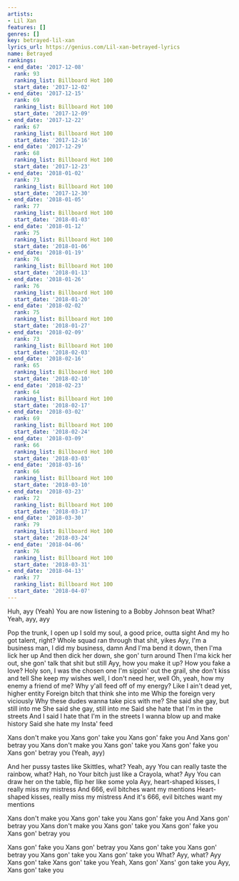```yaml
---
artists:
- Lil Xan
features: []
genres: []
key: betrayed-lil-xan
lyrics_url: https://genius.com/Lil-xan-betrayed-lyrics
name: Betrayed
rankings:
- end_date: '2017-12-08'
  rank: 93
  ranking_list: Billboard Hot 100
  start_date: '2017-12-02'
- end_date: '2017-12-15'
  rank: 69
  ranking_list: Billboard Hot 100
  start_date: '2017-12-09'
- end_date: '2017-12-22'
  rank: 67
  ranking_list: Billboard Hot 100
  start_date: '2017-12-16'
- end_date: '2017-12-29'
  rank: 68
  ranking_list: Billboard Hot 100
  start_date: '2017-12-23'
- end_date: '2018-01-02'
  rank: 73
  ranking_list: Billboard Hot 100
  start_date: '2017-12-30'
- end_date: '2018-01-05'
  rank: 77
  ranking_list: Billboard Hot 100
  start_date: '2018-01-03'
- end_date: '2018-01-12'
  rank: 75
  ranking_list: Billboard Hot 100
  start_date: '2018-01-06'
- end_date: '2018-01-19'
  rank: 76
  ranking_list: Billboard Hot 100
  start_date: '2018-01-13'
- end_date: '2018-01-26'
  rank: 76
  ranking_list: Billboard Hot 100
  start_date: '2018-01-20'
- end_date: '2018-02-02'
  rank: 75
  ranking_list: Billboard Hot 100
  start_date: '2018-01-27'
- end_date: '2018-02-09'
  rank: 73
  ranking_list: Billboard Hot 100
  start_date: '2018-02-03'
- end_date: '2018-02-16'
  rank: 65
  ranking_list: Billboard Hot 100
  start_date: '2018-02-10'
- end_date: '2018-02-23'
  rank: 64
  ranking_list: Billboard Hot 100
  start_date: '2018-02-17'
- end_date: '2018-03-02'
  rank: 69
  ranking_list: Billboard Hot 100
  start_date: '2018-02-24'
- end_date: '2018-03-09'
  rank: 66
  ranking_list: Billboard Hot 100
  start_date: '2018-03-03'
- end_date: '2018-03-16'
  rank: 66
  ranking_list: Billboard Hot 100
  start_date: '2018-03-10'
- end_date: '2018-03-23'
  rank: 72
  ranking_list: Billboard Hot 100
  start_date: '2018-03-17'
- end_date: '2018-03-30'
  rank: 79
  ranking_list: Billboard Hot 100
  start_date: '2018-03-24'
- end_date: '2018-04-06'
  rank: 76
  ranking_list: Billboard Hot 100
  start_date: '2018-03-31'
- end_date: '2018-04-13'
  rank: 77
  ranking_list: Billboard Hot 100
  start_date: '2018-04-07'
---
```

Huh, ayy (Yeah)
You are now listening to a Bobby Johnson beat
What? Yeah, ayy, ayy


Pop the trunk, I open up
I sold my soul, a good price, outta sight
And my ho got talent, right?
Whole squad ran through that shit, yikes
Ayy, I'm a business man, I did my business, damn
And I'ma bend it down, then I'ma lick her up
And then dick her down, she gon' turn around
Then I'ma kick her out, she gon' talk that shit but still
Ayy, how you make it up? How you fake a love?
Holy son, I was the chosen one
I'm sippin' out the grail, she don't kiss and tell
She keep my wishes well, I don't need her, well
Oh, yeah, how my enemy a friend of me?
Why y'all feed off of my energy?
Like I ain't dead yet, higher entity
Foreign bitch that think she into me
Whip the foreign very viciously
Why these dudes wanna take pics with me?
She said she gay, but still into me
She said she gay, still into me
Said she hate that I'm in the streets
And I said I hate that I'm in the streets
I wanna blow up and make history
Said she hate my Insta' feed


Xans don't make you
Xans gon' take you
Xans gon' fake you
And Xans gon' betray you
Xans don't make you
Xans gon' take you
Xans gon' fake you
Xans gon' betray you (Yeah, ayy)


And her pussy tastes like Skittles, what? Yeah, ayy
You can really taste the rainbow, what? Hah, no
Your bitch just like a Crayola, what? Ayy
You can draw her on the table, flip her like some yola
Ayy, heart-shaped kisses, I really miss my mistress
And 666, evil bitches want my mentions
Heart-shaped kisses, really miss my mistress
And it's 666, evil bitches want my mentions


Xans don't make you
Xans gon' take you
Xans gon' fake you
And Xans gon' betray you
Xans don't make you
Xans gon' take you
Xans gon' fake you
Xans gon' betray you


Xans gon' fake you
Xans gon' betray you
Xans gon' take you
Xans gon' betray you
Xans gon' take you
Xans gon' take you
What? Ayy, what? Ayy
Xans gon' take
Xans gon' take you
Yeah, Xans gon'
Xans' gon take you
Ayy, Xans gon' take you
